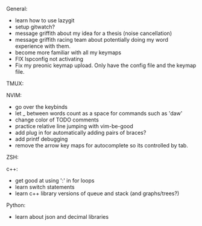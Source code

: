 General:
- learn how to use lazygit
- setup gitwatch?
- message griffith about my idea for a thesis (noise cancellation)
- message griffith racing team about potentially doing my word experience with them.
- become more familiar with all my keymaps
- FIX lspconfig not activating
- Fix my preonic keymap upload. Only have the config file and the keymap file.

TMUX:

NVIM:
- go over the keybinds
- let _ between words count as a space for commands such as 'daw'
- change color of TODO comments
- practice relative line jumping with vim-be-good
- add plug in for automatically adding pairs of braces?
- add printf debugging
- remove the arrow key maps for autocomplete so its controlled by tab.

ZSH:

c++:
- get good at using ':' in for loops
- learn switch statements
- learn c++ library versions of queue and stack (and graphs/trees?)

Python:
- learn about json and decimal libraries
